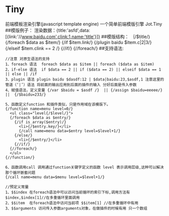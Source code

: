 # Tiny
前端模板渲染引擎(javascript template engine) 
一个简单前端模版引擎 Jot.Tiny 
##模版例子： 
渲染数据：{title:'asfd',data:[{link:'//www.baidu.com',clink:1,name:'title'}]}
##模版结构：
｛/$title/｝
{/foreach $data as $item/}
{/if $item.link/} {/plugin baidu $item.c|2|3/} {/elseif $item.clink == 2 /} {//if/}
{//foreach/}
##支持语法:

```
//注意 对原生语法的支持
1、foreach 语法  foreach $data as $item || foreach ($data as $item)
2、if-else 语法  if $data == 2 || if ($data == 2) || elseif $data == 1 || else || /if 
3、plugin 语法 plugin baidu $dasdf:12 | $data|baidu:23,$asdf,1 注意这里的管道（‘|’）语法 将前面的输出应用到后面的插件的输入 分好后面是传入参数
4、赋值语法，定义变量 {/var $baidu = $asdf /}  || {/assign $baidu=eeeee/} ||  {/$baidu=233/}

5、函数定义function 和插件类似，只是作用域在该模版下。
{/function name=menu level=0/}
  <ul class="level{/$level/}">
  {/foreach $data as $entry/}
    {/if is_array($entry)/}
      <li>{/$entry.key/}</li>
      {/call name=menu data=$entry level=$level+1/}
    {/else/}
      <li>{/$entry/}</li>
    {//if/}
  {//foreach/}
  </ul>
{//function/}

6、函数调用call 调用通过function关键字定义的函数 level 表示调用层级,这种可以解决那个循环嵌套问题
{/call name=menu data=$menu level=$level+1/}

//预定义常量
1、$$index 在foreach语法中可以访问当前循环的索引下标,调用方法有$index,$index[1]//在多重循环里面调用
2、$$item  在foreach语法中访问当前项 $$item[1] //在多重循环中有用
3、$$arguments 访问传入参数arguments对象，在做插件的时候有用 只一个数组 
```
